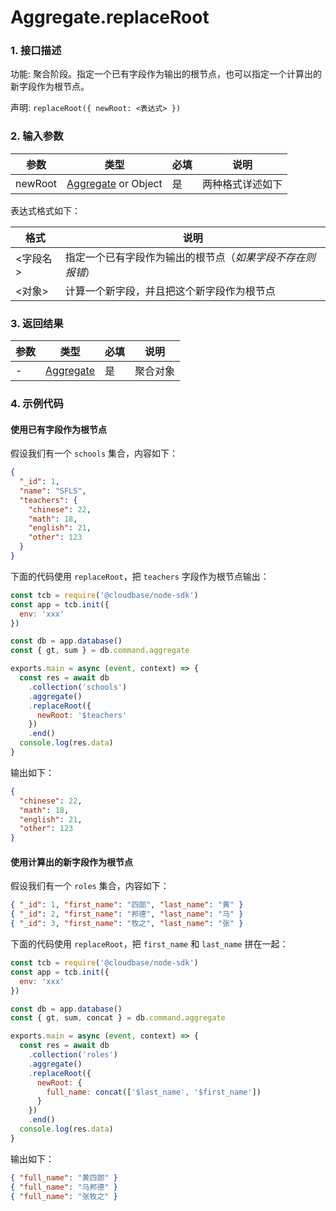 # Aggregate.replaceRoot

### 1. 接口描述

功能: 聚合阶段。指定一个已有字段作为输出的根节点，也可以指定一个计算出的新字段作为根节点。

声明: `replaceRoot({ newRoot: <表达式> })`

### 2. 输入参数

| 参数    | 类型                                   | 必填 | 说明             |
| ------- | -------------------------------------- | ---- | ---------------- |
| newRoot | [Aggregate](../aggregate.md) or Object | 是   | 两种格式详述如下 |

表达式格式如下：

| 格式     | 说明                                                       |
| -------- | ---------------------------------------------------------- |
| <字段名> | 指定一个已有字段作为输出的根节点（_如果字段不存在则报错_） |
| <对象>   | 计算一个新字段，并且把这个新字段作为根节点                 |

### 3. 返回结果

| 参数 | 类型                         | 必填 | 说明     |
| ---- | ---------------------------- | ---- | -------- |
| -    | [Aggregate](../aggregate.md) | 是   | 聚合对象 |

### 4. 示例代码

#### 使用已有字段作为根节点

假设我们有一个 `schools` 集合，内容如下：

```json
{
  "_id": 1,
  "name": "SFLS",
  "teachers": {
    "chinese": 22,
    "math": 18,
    "english": 21,
    "other": 123
  }
}
```

下面的代码使用 `replaceRoot`，把 `teachers` 字段作为根节点输出：

```js
const tcb = require('@cloudbase/node-sdk')
const app = tcb.init({
  env: 'xxx'
})

const db = app.database()
const { gt, sum } = db.command.aggregate

exports.main = async (event, context) => {
  const res = await db
    .collection('schools')
    .aggregate()
    .replaceRoot({
      newRoot: '$teachers'
    })
    .end()
  console.log(res.data)
}
```

输出如下：

```json
{
  "chinese": 22,
  "math": 18,
  "english": 21,
  "other": 123
}
```

#### 使用计算出的新字段作为根节点

假设我们有一个 `roles` 集合，内容如下：

```json
{ "_id": 1, "first_name": "四郎", "last_name": "黄" }
{ "_id": 2, "first_name": "邦德", "last_name": "马" }
{ "_id": 3, "first_name": "牧之", "last_name": "张" }
```

下面的代码使用 `replaceRoot`，把 `first_name` 和 `last_name` 拼在一起：

```js
const tcb = require('@cloudbase/node-sdk')
const app = tcb.init({
  env: 'xxx'
})

const db = app.database()
const { gt, sum, concat } = db.command.aggregate

exports.main = async (event, context) => {
  const res = await db
    .collection('roles')
    .aggregate()
    .replaceRoot({
      newRoot: {
        full_name: concat(['$last_name', '$first_name'])
      }
    })
    .end()
  console.log(res.data)
}
```

输出如下：

```json
{ "full_name": "黄四郎" }
{ "full_name": "马邦德" }
{ "full_name": "张牧之" }
```
